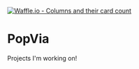[![Waffle.io - Columns and their card count](https://badge.waffle.io/ceciliaconsta3/PopVia.png?columns=all)](https://waffle.io/ceciliaconsta3/PopVia?utm_source=badge)
# PopVia
Projects I'm working on!
